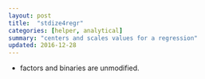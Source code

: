 ```yaml
---
layout: post
title:  "stdize4regr"
categories: [helper, analytical]
summary: "centers and scales values for a regression"
updated: 2016-12-28
---
```


* factors and binaries are unmodified.

